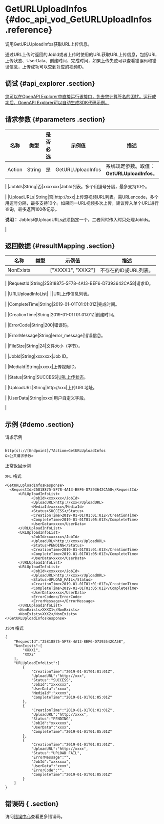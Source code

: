 # GetURLUploadInfos {#doc_api_vod_GetURLUploadInfos .reference}

调用GetURLUploadInfos获取URL上传信息。

通过URL上传时返回的JobId或者上传时使用的URL获取URL上传信息，包括URL上传状态、UserData、创建时间、完成时间，如果上传失败可以查看错误码和错误信息，上传成功可以查到对应的视频ID。

## 调试 {#api_explorer .section}

[您可以在OpenAPI Explorer中直接运行该接口，免去您计算签名的困扰。运行成功后，OpenAPI Explorer可以自动生成SDK代码示例。](https://api.aliyun.com/#product=vod&api=GetURLUploadInfos&type=RPC&version=2017-03-21)

## 请求参数 {#parameters .section}

|名称|类型|是否必选|示例值|描述|
|--|--|----|---|--|
|Action|String|是|GetURLUploadInfos|系统规定参数。取值：**GetURLUploadInfos**。

 |
|JobIds|String|否|xxxxxxx|JobId列表。多个用逗号分隔，最多支持10个。

 |
|UploadURLs|String|否|http://xxx|上传源视频URL列表。需URLencode，多个用逗号分隔，最多支持10个。如果同一URL视频多次上传，建议传入单个URL进行查询，最多返回100条记录。

 **说明：** JobIds和UploadURLs必须指定一个，二者同时传入时只处理JobIds。

 |

## 返回数据 {#resultMapping .section}

|名称|类型|示例值|描述|
|--|--|---|--|
|NonExists| |\["XXXX1", "XXX2"\]|不存在的ID或URL列表。

 |
|RequestId|String|25818875-5F78-4A13-BEF6-D7393642CA58|请求ID。

 |
|URLUploadInfoList| | |URL上传信息列表。

 |
|CompleteTime|String|2019-01-01T01:01:01Z|完成时间。

 |
|CreationTime|String|2019-01-01T01:01:01Z|创建时间。

 |
|ErrorCode|String|200|错误码。

 |
|ErrorMessage|String|error\_message|错误信息。

 |
|FileSize|String|24|文件大小（字节）。

 |
|JobId|String|xxxxxxx|Job ID。

 |
|MediaId|String|xxxxx|上传视频ID。

 |
|Status|String|SUCCESS|[URL上传状态](https://help.aliyun.com/document_detail/52839.html?spm=a2c4g.11186623.2.15.66226029bblnNF#URLUploadStatus)。

 |
|UploadURL|String|http://xxx|上传URL地址。

 |
|UserData|String|xxxx|用户自定义字段。

 |

## 示例 {#demo .section}

请求示例

``` {#request_demo}

http(s)://[Endpoint]/?Action=GetURLUploadInfos
&<公共请求参数>

```

正常返回示例

`XML` 格式

``` {#xml_return_success_demo}
<GetURLUploadInfosResponse>
  <RequestId>25818875-5F78-4A13-BEF6-D7393642CA58</RequestId>
	  <URLUploadInfoList>
		    <JobId>xxxxxxx</JobId>
		    <UploadURL>http://xxx</UploadURL>
		    <MediaId>xxxxx</MediaId>
		    <Status>SUCCESS</Status>
		    <CreationTime>2019-01-01T01:01:01Z</CreationTime>
		    <CompleteTime>2019-01-01T01:05:01Z</CompleteTime>
		    <UserData>xxxx</UserData>
	  </URLUploadInfoList>
	  <URLUploadInfoList>
		    <JobId>xxxxxxx</JobId>
		    <UploadURL>http://xxxx</UploadURL>
		    <Status>PENDING</Status>
		    <CreationTime>2019-01-01T01:01:01Z</CreationTime>
		    <CompleteTime>2019-01-01T01:05:01Z</CompleteTime>
		    <UserData>xxxx</UserData>
	  </URLUploadInfoList>
	  <URLUploadInfoList>
		    <JobId>xxxxxxx</JobId>
		    <UploadURL>http://xxxx</UploadURL>
		    <Status>UPLOAD_FAIL</Status>
		    <CreationTime>2019-01-01T01:01:01Z</CreationTime>
		    <CompleteTime>2019-01-01T01:05:01Z</CompleteTime>
		    <UserData>xxxx</UserData>
		    <ErrorCode></ErrorCode>
		    <ErrorMessage></ErrorMessage>
	  </URLUploadInfoList>
	  <NonExists>XXXX1</NonExists>
	  <NonExists>XXX2</NonExists>
</GetURLUploadInfosResponse>
```

`JSON` 格式

``` {#json_return_success_demo}
{
	"RequestId":"25818875-5F78-4A13-BEF6-D7393642CA58",
	"NonExists":[
		"XXXX1",
		"XXX2"
	],
	"URLUploadInfoList":[
		{
			"CreationTime":"2019-01-01T01:01:01Z",
			"UploadURL":"http://xxx",
			"Status":"SUCCESS",
			"JobId":"xxxxxxx",
			"UserData":"xxxx",
			"MediaId":"xxxxx",
			"CompleteTime":"2019-01-01T01:05:01Z"
		},
		{
			"CreationTime":"2019-01-01T01:01:01Z",
			"UploadURL":"http://xxxx",
			"Status":"PENDING",
			"JobId":"xxxxxxx",
			"UserData":"xxxx",
			"CompleteTime":"2019-01-01T01:05:01Z"
		},
		{
			"CreationTime":"2019-01-01T01:01:01Z",
			"UploadURL":"http://xxxx",
			"Status":"UPLOAD_FAIL",
			"ErrorMessage":"",
			"JobId":"xxxxxxx",
			"UserData":"xxxx",
			"ErrorCode":"",
			"CompleteTime":"2019-01-01T01:05:01Z"
		}
	]
}
```

## 错误码 { .section}

访问[错误中心](https://error-center.aliyun.com/status/product/vod)查看更多错误码。

